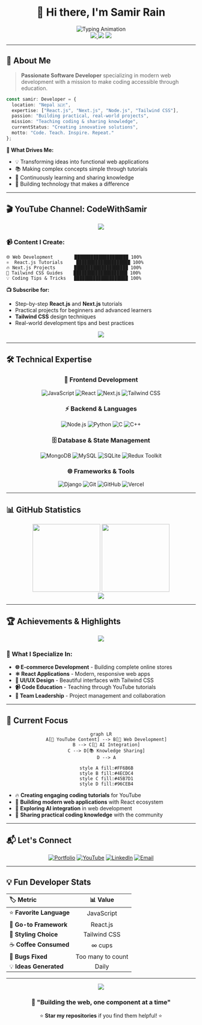 # <div align="center">👋 Hi there, I'm **Samir Rain**</div>

<div align="center"> <img src="https://readme-typing-svg.herokuapp.com?font=JetBrains+Mono&weight=600&height=280&size=28&duration=3000&pause=1000&color=00D9FF&center=true&vCenter=true&multiline=true&width=600&height=100&lines=Software+Developer;YouTube+Content+Creator;React+%26+Next.js+Enthusiast" alt="Typing Animation" /> </div> <div align="center"> <a href="https://www.youtube.com/channel/CodeWithSamir"> <img src="https://api.visitorbadge.io/api/VisitorHit?user=codewithsamir&countColor=%237B1E7A&style=flat-square&labelColor=black" /> </a ><img src="https://img.shields.io/github/followers/CodeWithSamir?label=Follow&style=flat-square&color=7B1E7A&labelColor=black" /> <img src="https://komarev.com/ghpvc/?username=CodeWithSamir&style=flat-square&color=7B1E7A" /> </div>


---

## 🚀 About Me

> **Passionate Software Developer** specializing in modern web development with a mission to make coding accessible through education.

```typescript
const samir: Developer = {
  location: "Nepal 🇳🇵",
  expertise: ["React.js", "Next.js", "Node.js", "Tailwind CSS"],
  passion: "Building practical, real-world projects",
  mission: "Teaching coding & sharing knowledge",
  currentStatus: "Creating innovative solutions",
  motto: "Code. Teach. Inspire. Repeat."
};
```

**🎯 What Drives Me:**
- 💡 Transforming ideas into functional web applications
- 📚 Making complex concepts simple through tutorials
- 🌱 Continuously learning and sharing knowledge
- 🤝 Building technology that makes a difference

---

## 🎬 YouTube Channel: **CodeWithSamir**

<div align="center">
  <a href="https://www.youtube.com/channel/CodeWithSamir">
    <img src="https://img.shields.io/badge/YouTube-CodeWithSamir-FF0000?style=for-the-badge&logo=youtube&logoColor=white&labelColor=black" />
  </a>
</div>

### 📹 Content I Create:
```
🌐 Web Development        ████████████████████ 100%
⚛️  React.js Tutorials     ████████████████████ 100%
🔥 Next.js Projects       ████████████████████ 100%
🎨 Tailwind CSS Guides    ████████████████████ 100%
💡 Coding Tips & Tricks   ████████████████████ 100%
```

**📺 Subscribe for:**
- Step-by-step **React.js** and **Next.js** tutorials
- Practical projects for beginners and advanced learners
- **Tailwind CSS** design techniques
- Real-world development tips and best practices

<div align="center">
  <a href="https://www.youtube.com/channel/CodeWithSamir?sub_confirmation=1">
    <img src="https://img.shields.io/badge/Subscribe%20Now-FF0000?style=for-the-badge&logo=youtube&logoColor=white" />
  </a>
</div>

---

## 🛠️ Technical Expertise

<div align="center">

### 🎨 Frontend Development
![JavaScript](https://img.shields.io/badge/JavaScript-F7DF1E?style=for-the-badge&logo=javascript&logoColor=black)
![React](https://img.shields.io/badge/React-61DAFB?style=for-the-badge&logo=react&logoColor=black)
![Next.js](https://img.shields.io/badge/Next.js-000000?style=for-the-badge&logo=next.js&logoColor=white)
![Tailwind CSS](https://img.shields.io/badge/Tailwind_CSS-06B6D4?style=for-the-badge&logo=tailwind-css&logoColor=white)

### ⚡ Backend & Languages
![Node.js](https://img.shields.io/badge/Node.js-339933?style=for-the-badge&logo=node.js&logoColor=white)
![Python](https://img.shields.io/badge/Python-3776AB?style=for-the-badge&logo=python&logoColor=white)
![C](https://img.shields.io/badge/C-A8B9CC?style=for-the-badge&logo=c&logoColor=black)
![C++](https://img.shields.io/badge/C++-00599C?style=for-the-badge&logo=cplusplus&logoColor=white)

### 🗄️ Database & State Management
![MongoDB](https://img.shields.io/badge/MongoDB-47A248?style=for-the-badge&logo=mongodb&logoColor=white)
![MySQL](https://img.shields.io/badge/MySQL-4479A1?style=for-the-badge&logo=mysql&logoColor=white)
![SQLite](https://img.shields.io/badge/SQLite-003B57?style=for-the-badge&logo=sqlite&logoColor=white)
![Redux Toolkit](https://img.shields.io/badge/Redux_Toolkit-764ABC?style=for-the-badge&logo=redux&logoColor=white)

### 🌐 Frameworks & Tools
![Django](https://img.shields.io/badge/Django-092E20?style=for-the-badge&logo=django&logoColor=white)
![Git](https://img.shields.io/badge/Git-F05032?style=for-the-badge&logo=git&logoColor=white)
![GitHub](https://img.shields.io/badge/GitHub-181717?style=for-the-badge&logo=github&logoColor=white)
![Vercel](https://img.shields.io/badge/Vercel-000000?style=for-the-badge&logo=vercel&logoColor=white)

</div>

---

## 📊 GitHub Statistics

<div align="center">
  <img height="180em" src="https://github-readme-stats.vercel.app/api?username=CodeWithSamir&show_icons=true&theme=tokyonight&include_all_commits=true&count_private=true&hide_border=true&bg_color=0D1117&title_color=00D9FF&icon_color=00D9FF&text_color=FFFFFF"/>
  <img height="180em" src="https://github-readme-stats.vercel.app/api/top-langs/?username=CodeWithSamir&layout=compact&langs_count=8&theme=tokyonight&hide_border=true&bg_color=0D1117&title_color=00D9FF&text_color=FFFFFF"/>
</div>

<div align="center">
  <img src="https://github-readme-streak-stats.herokuapp.com/?user=CodeWithSamir&theme=tokyonight&hide_border=true&background=0D1117&stroke=00D9FF&ring=00D9FF&fire=FF6B6B&currStreakLabel=00D9FF" />
</div>

---

## 🏆 Achievements & Highlights

<div align="center">
  <img src="https://github-profile-trophy.vercel.app/?username=CodeWithSamir&theme=algolia&no-frame=true&no-bg=true&margin-w=4&row=2&column=4" />
</div>

### 🎯 What I Specialize In:
- **🌐 E-commerce Development** - Building complete online stores
- **⚛️ React Applications** - Modern, responsive web apps
- **🎨 UI/UX Design** - Beautiful interfaces with Tailwind CSS
- **📹 Code Education** - Teaching through YouTube tutorials
- **👥 Team Leadership** - Project management and collaboration

---

## 🌟 Current Focus

<div align="center">
  
```mermaid
graph LR
    A[🎥 YouTube Content] --> B[📱 Web Development]
    B --> C[🤖 AI Integration]
    C --> D[📚 Knowledge Sharing]
    D --> A
    
    style A fill:#FF6B6B
    style B fill:#4ECDC4
    style C fill:#45B7D1
    style D fill:#96CEB4
```

</div>

- 🔥 **Creating engaging coding tutorials** for YouTube
- 🚀 **Building modern web applications** with React ecosystem
- 🤖 **Exploring AI integration** in web development
- 📖 **Sharing practical coding knowledge** with the community

---

## 📬 Let's Connect

<div align="center">

[![Portfolio](https://img.shields.io/badge/🌐_Portfolio-samirrain.com.np-00D9FF?style=for-the-badge&labelColor=black)](https://samirrain.com.np/)
[![YouTube](https://img.shields.io/badge/📺_YouTube-CodeWithSamir-FF0000?style=for-the-badge&labelColor=black)](https://www.youtube.com/channel/CodeWithSamir)
[![LinkedIn](https://img.shields.io/badge/💼_LinkedIn-Samir_Rain-0A66C2?style=for-the-badge&labelColor=black)](https://np.linkedin.com/in/samir-rain-0467b7259?trk=people-guest_people_search-card)
[![Email](https://img.shields.io/badge/📧_Email-codewithsamir@gmail.com-EA4335?style=for-the-badge&labelColor=black)](mailto:codewithsamir@gmail.com)

</div>

---

## 💡 Fun Developer Stats

<div align="center">

| 🏷️ **Metric** | 📊 **Value** |
|:---|:---:|
| ⭐ **Favorite Language** | JavaScript |
| 🚀 **Go-to Framework** | React.js |
| 🎨 **Styling Choice** | Tailwind CSS |
| ☕ **Coffee Consumed** | ∞ cups |
| 🐛 **Bugs Fixed** | Too many to count |
| 💡 **Ideas Generated** | Daily |

</div>

---

<div align="center">
  <img src="https://capsule-render.vercel.app/api?type=waving&color=gradient&customColorList=12&height=120&section=footer&text=Thanks%20for%20visiting!&fontSize=30&fontColor=ffffff&animation=twinkling" />
</div>

<div align="center">
  
### 🚀 **"Building the web, one component at a time"**

⭐ **Star my repositories** if you find them helpful! ⭐

</div>
